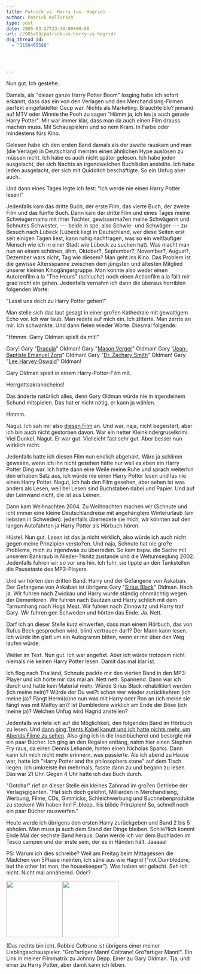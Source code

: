 ```yaml
---
title: Patrick vs. Harry (vs. Hagrid)
author: Patrick Kollitsch
type: post
date: 2005-03-27T23:30:00+00:00
url: /2005/03/patrick-vs-harry-vs-hagrid/
dsq_thread_id:
  - "3150465588"




---
```

Nun gut. Ich gestehe. 

Damals, als "dieser ganze Harry Potter Boom" losging habe ich sofort erkannt, dass das ein von den Verlagen und den Merchandising-Firmen perfekt eingefädelter Coup war. Nichts als Marketing. Brauchte blo? jemand auf MTV oder Winnie the Pooh zu sagen "Hömm ja, ich les ja auch gerade Harry Potter". Mir war immer klar, dass man da auch einen Film drauss machen muss. Mit Schauspielern und so nem Kram. In Farbe oder mindestens fürs Kino.

Gelesen habe ich den ersten Band damals als der zweite rauskam und man (die Verlage) in Deutschland meinten einen ähnlichen Hype auslösen zu müssen nicht. Ich habe es auch nicht später gelesen. Ich habe jeden ausgelacht, der sich Nachts an irgendwelchen Buchläden anstellte. Ich habe jeden ausgelacht, der sich mit Quidditch beschäftigte. So ein Unfug aber auch.

Und dann eines Tages legte ich fest: "Ich werde nie einen Harry Potter lesen!"

Jedenfalls kam das dritte Buch, der erste Film, das vierte Buch, der zweite Film und das fünfte Buch. Dann kam der dritte Film und eines Tages meine Schwiegermama mit ihrer Tochter, gewisserma?en meine Schwägerin und Schnutes Schwester, --- beide in spe, also Schwie- und Schwäger --- zu Besuch nach Lübeck (Lübeck liegt in Deutschland, wer diese Seiten erst seit einigen Tagen liest, kann ruhig nachfragen, was so ein weltläufiger Mensch wie ich in einer Stadt wie Lübeck zu suchen hat). Was macht man nun an einem schönen, ähm, Oktober?, September?, November?, August?, Dezember wars nicht, Tag wie diesem? Man geht ins Kino. Das Problem ist die gewisse Altersspanne zwischen dem jüngsten und ältesten Mitglied unserer kleinen Kinogängergruppe. Man konnte also weder einen Autorenfilm a la "The Hours" (schluchz) noch einen Actionfilm a la fällt mir grad nicht ein gehen. Jedenfalls vernahm ich dann die überaus horriblen folgenden Worte:

"Lasst uns doch zu Harry Potter gehen!"

Man stelle sich das laut gesagt in einer gro?en Kathedrale mit gewaltigem Echo vor. Ich war taub. Man redete auf mich ein. Ich zitterte. Man zerrte an mir. Ich schwankte. Und dann fielen wieder Worte. Diesmal folgende:

"Hmmm. Garry Oldman spielt da mit!"

Gary! Gary "[Dracula][1]" Oldman! Gary "[Mason Verger][2]" Oldman! Gary "[Jean-Baptiste Emanuel Zorg][3]" Oldman! Gary "[Dr. Zachary Smith][4]" Oldman! Gary "[Lee Harvey Oswald][5]" Oldman!

Gary Oldman spielt in einem Harry-Potter-Film mit.

Herrgottsakranocheins!

Das änderte natürlich alles, denn Gary Oldman würde nie in irgendeinem Schund mitspielen. Das hat er nicht nötig, er kann ja wählen.

Hmmm.

Nagut. Ich sah mir also [diesen Film][6] an. Und war, naja, nicht begeistert, aber ich bin auch nicht gestorben davon. War ein netter Kleinkindergruselkrimi. Viel Dunkel. Nagut. Er war gut. Vielleicht fast sehr gut. Aber besser nun wirklich nicht.

Jedenfalls hatte ich diesen Film nun endlich abgehakt. Wäre ja schlimm gewesen, wenn ich ihn nicht gesehen hätte nur weil es eben ein Harry Potter Ding war. Ich hatte dann eine Weile meine Ruhe und sprach weiterhin den erhaben Satz aus, ich würde nie einen Harry Potter lesen und las nie einen Harry Potter. Nagut, ich hab den Film gesehen, aber sehen ist was anders als Lesen, weil bei Lesen sind Buchstaben dabei und Papier. Und auf der Leinwand nicht, die ist aus Leinen.

Dann kam Weihnachten 2004. Zu Weihnachten machen wir (Schnute und ich) immer eine kleine Deutschlandreise mit angehängtem Winterurlaub (am liebsten in Schweden). jedenfalls überredete sie mich, wir könnten auf den langen Autofahrten ja Harry Potter als Hörbuch hören. 

Hüstel. Nun gut. _Lesen_ ist das ja nicht wirklich, also würde ich auch nicht gegen meine Prinzipien versto?en. Und naja, Schnute hat nie gro?e Probleme, mich zu irgendwas zu überreden. So kam bspw. die Sache mit unserem Bankraub in Nieder-?lsnitz zustande und die Weltumseglung 2002. Jedenfalls fuhren wir so vor uns hin. Ich fuhr, sie tippte an den Tankstellen die Pausetaste des MP3-Players. 

Und wir hörten den dritten Band. Harry und der Gefangene von Askaban. Der Gefangene von Askaban ist übrigens Gary "[Sirius Black][6]" Oldman. Hach ja. Wir fuhren nach Zwickau und Harry wurde ständig ohnmächtig wegen der Dementoren. Wir fuhren nach Bautzen und Harry schlich mit dem Tarnumhang nach Hogs Meat. Wir fuhren nach Zinnowitz und Harry traf Gary. Wir fuhren gen Schweden und hörten das Ende. Ja. Nett.

Darf ich an dieser Stelle kurz einwerfen, dass man einem Hörbuch, das von Rufus Beck gesprochen wird, blind vertrauen darf? Der Mann kann lesen. Ich würde ihn glatt um ein Autogramm bitten, wenn er mir über den Weg laufen würde.

Weiter im Text. Nun gut. Ich war angefixt. Aber ich würde trotzdem nicht niemals nie keinen Harry Potter lesen. Damit das mal klar ist.

Ich flog nach Thailand, Schnute packte mir den vierten Band in den MP3-Player und ich hörte mir das mal an. Nett nett. Spannend. Dann war ich durch und hatte kein Material mehr. Würde Sirius Black rehabilitiert werden (ich meine nein)? Würde der Du wei?t schon wer wieder zurückkehren (ich meine ja)? Fängt Hermi(o)ne nun was mit Harry oder Ron an (ich meine sie fängt was mit Malfoy an)? Ist Dumbledore wirklich am Ende der Böse (ich meine ja)? Welchen Unfug wird Hagrid anstellen?

Jedenfalls wartete ich auf die Möglichkeit, den folgenden Band im Hörbuch zu lesen. Und <a href="113">dann ging Trents Kabel kaputt und ich hatte nichts mehr, um Abends Filme zu sehen</a>. Also ging ich in die Inselbücherei und besorgte mir ein paar Bücher. Ich ging an den Regalen entlang, nahm hier einen Stephen Fry raus, da einen Dennis Lehande, hinten einen Nicholas Sparks. Dann kann ich mich nicht mehr erinnern, was passierte. Als ich abend zu Hause war, hatte ich "Harry Potter and the philosophers stone" auf dem Tisch liegen. Ich umkreiste ihn mehrmals, fasste dann zu und begann zu lesen. Das war 21 Uhr. Gegen 4 Uhr hatte ich das Buch durch.

"Gotcha!" rief an dieser Stelle ein kleines Zahnrad im gro?en Getriebe der Verlagsgiganten. "Hat sich doch gelohnt, Milliarden in Merchandising, Werbung, Filme, CDs, Gimmicks, Schleichwerbung und Buchnebenprodukte zu stecken! Wir haben ihn! F\_bleep\_ his blöde Prinzipien! So, schnell noch ein paar Bücher rauswerfen."

Heute werde ich übrigens den ersten Harry zurückgeben und Band 2 bis 5 abholen. Man muss ja auch dem Stand der Dinge bleiben. Schlie?lich kommt Ende Mai der sechste Band heraus. Dann werde ich vor dem Buchladen im Tesco campen und der erste sein, der es in Händen hält. Jaaaaa!

PS: Warum ich dies schreibe? Weil am Freitag beim Mittagessen die Mädchen von 5Phase meinten, ich sähe aus wie Hagrid ("not Dumbledore, but the other fat man, the housekeeper"). Was haben wir gelacht. Seh ich nicht. Nicht mal annähernd. Oder?

<img src="/images/82.jpg" style="width:150px;float:left;" />
  
<img src="/images/78.jpg" style="width:150px" />

(Das rechts bin ich). Robbie Coltrane ist übrigens einer meiner Lieblingsschauspieler. "Gro?artiger Mann! Coltrane! Gro?artiger Mann!". Ein Link in meiner Filmmatrix zu Johnny Depp. Einer zu Gary Oldman. Tja, und einer zu Harry Potter, aber damit kann ich leben.

 [1]: http://imdb.com/title/tt0103874/
 [2]: http://imdb.com/title/tt0212985/
 [3]: http://imdb.com/title/tt0377917/
 [4]: http://imdb.com/title/tt0120738/
 [5]: http://imdb.com/title/tt0102138/
 [6]: http://imdb.com/title/tt0304141/